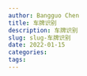 ```yaml
---
author: Bangguo Chen
title: 车牌识别
description: 车牌识别
slug: slug-车牌识别
date: 2022-01-15
categories:
tags: 
---
```


